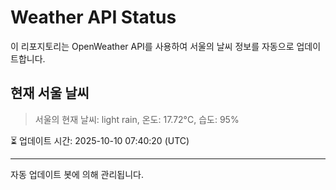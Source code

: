 
# Weather API Status

이 리포지토리는 OpenWeather API를 사용하여 서울의 날씨 정보를 자동으로 업데이트합니다.

## 현재 서울 날씨
> 서울의 현재 날씨: light rain, 온도: 17.72°C, 습도: 95%

⏳ 업데이트 시간: 2025-10-10 07:40:20 (UTC)

---
자동 업데이트 봇에 의해 관리됩니다.
